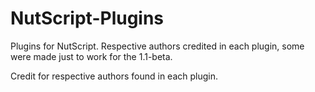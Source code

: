 # NutScript-Plugins

Plugins for NutScript. Respective authors credited in each plugin, some were made just to work for the 1.1-beta.

Credit for respective authors found in each plugin.
